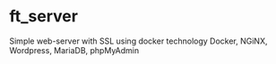 # ft_server
Simple web-server with SSL using docker technology
Docker, NGiNX, Wordpress, MariaDB, phpMyAdmin
